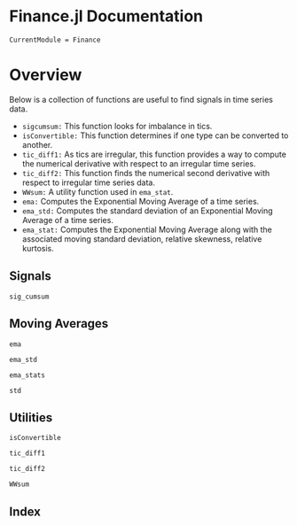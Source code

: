 # Finance.jl Documentation

```@meta
CurrentModule = Finance
```

# Overview
Below is a collection of functions are useful to find signals 
in time series data.
- `sigcumsum:` This function looks for imbalance in tics.
- `isConvertible:` This function determines if one type can be converted to another.
- `tic_diff1:` As tics are irregular, this function provides a 
                way to compute the numerical derivative 
                with respect to an irregular time series.
- `tic_diff2:` This function finds the numerical second derivative
                with respect to irregular time series data.
- `WWsum:`     A utility function used in `ema_stat`.
- `ema:`       Computes the Exponential Moving Average of a time series. 
- `ema_std:`   Computes the standard deviation of an
               Exponential Moving Average of a time series. 
- `ema_stat:`  Computes the Exponential Moving Average along with
               the associated moving standard deviation, relative skewness, 
               relative kurtosis.

## Signals

```@docs
sig_cumsum
```

## Moving Averages
```@docs
ema
```

```@docs
ema_std
```

```@docs
ema_stats
```

```@docs
std
```

## Utilities

```@docs
isConvertible
```

```@docs
tic_diff1
```

```@docs
tic_diff2
```

```@docs
WWsum
```


## Index

```@index
```

